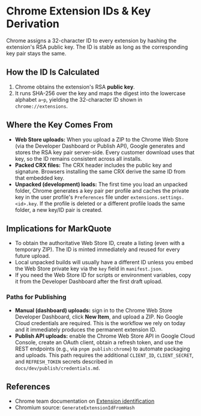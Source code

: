 # Chrome Extension IDs & Key Derivation

Chrome assigns a 32-character ID to every extension by hashing the extension's RSA public key. The
ID is stable as long as the corresponding key pair stays the same.

## How the ID Is Calculated

1. Chrome obtains the extension's RSA **public key**.
2. It runs SHA-256 over the key and maps the digest into the lowercase alphabet `a`–`p`, yielding the
   32-character ID shown in `chrome://extensions`.

## Where the Key Comes From

- **Web Store uploads:** When you upload a ZIP to the Chrome Web Store (via the Developer Dashboard
  or Publish API), Google generates and stores the RSA key pair server-side. Every customer download
  uses that key, so the ID remains consistent across all installs.
- **Packed CRX files:** The CRX header includes the public key and signature. Browsers installing the
  same CRX derive the same ID from that embedded key.
- **Unpacked (development) loads:** The first time you load an unpacked folder, Chrome generates a
  key pair per profile and caches the private key in the user profile's `Preferences` file under
  `extensions.settings.<id>.key`. If the profile is deleted or a different profile loads the same
  folder, a new key/ID pair is created.

## Implications for MarkQuote

- To obtain the authoritative Web Store ID, create a listing (even with a temporary ZIP). The ID is
  minted immediately and reused for every future upload.
- Local unpacked builds will usually have a different ID unless you embed the Web Store private key
  via the `key` field in `manifest.json`.
- If you need the Web Store ID for scripts or environment variables, copy it from the Developer
  Dashboard after the first draft upload.

### Paths for Publishing

- **Manual (dashboard) uploads:** sign in to the Chrome Web Store Developer Dashboard, click **New
  Item**, and upload a ZIP. No Google Cloud credentials are required. This is the workflow we rely on
  today and it immediately produces the permanent extension ID.
- **Publish API uploads:** enable the Chrome Web Store API in Google Cloud Console, create an OAuth
  client, obtain a refresh token, and use the REST endpoints (e.g., via
  `pnpm publish:chrome`) to automate packaging and uploads. This path requires the
  additional `CLIENT_ID`, `CLIENT_SECRET`, and `REFRESH_TOKEN` secrets described in
  `docs/dev/publish/credentials.md`.

## References

- Chrome team documentation on [Extension identification](https://developer.chrome.com/docs/extensions/mv3/architecture#extension-ids)
- Chromium source: `GenerateExtensionIdFromHash`
